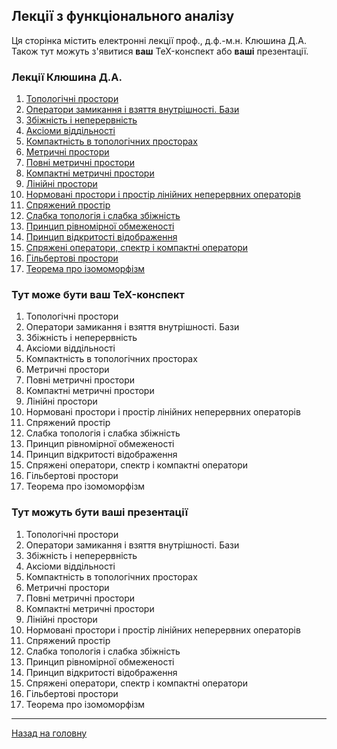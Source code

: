 ## Лекції з функціонального аналізу

Ця сторінка містить електронні лекції проф., д.ф.-м.н. Клюшина Д.А. Також тут можуть з'явитися **ваш** TeX-конспект або **ваші** презентації.

### Лекції Клюшина Д.А.

1. [Топологічні простори](fa_lecture_01.pdf)
2. [Оператори замикання і взяття внутрішності. Бази](fa_lecture_02.pdf)
3. [Збіжність і неперервність](fa_lecture_03.pdf)
4. [Аксіоми віддільності](fa_lecture_04.pdf)
5. [Компактність в топологічних просторах](fa_lecture_05.pdf)
6. [Метричні простори](fa_lecture_06.pdf)
7. [Повні метричні простори](fa_lecture_07.pdf)
8. [Компактні метричні простори](fa_lecture_08.pdf)
9. [Лінійні простори](fa_lecture_09.pdf)
10. [Нормовані простори і простір лінійних неперервних операторів](fa_lecture_10.pdf)
11. [Спряжений простір](fa_lecture_11.pdf)
12. [Слабка топологія і слабка збіжність](fa_lecture_12.pdf)
13. [Принцип рівномірної обмеженості](fa_lecture_13.pdf)
14. [Принцип відкритості відображення](fa_lecture_14.pdf)
15. [Спряжені оператори, спектр і компактні оператори](fa_lecture_15.pdf)
16. [Гільбертові простори](fa_lecture_16.pdf)
17. [Теорема про ізомоморфізм](fa_lecture_17.pdf)

### Тут може бути **ваш** TeX-конспект

1. Топологічні простори
2. Оператори замикання і взяття внутрішності. Бази
3. Збіжність і неперервність
4. Аксіоми віддільності
5. Компактність в топологічних просторах
6. Метричні простори
7. Повні метричні простори
8. Компактні метричні простори
9. Лінійні простори
10. Нормовані простори і простір лінійних неперервних операторів
11. Спряжений простір
12. Слабка топологія і слабка збіжність
13. Принцип рівномірної обмеженості
14. Принцип відкритості відображення
15. Спряжені оператори, спектр і компактні оператори
16. Гільбертові простори
17. Теорема про ізомоморфізм

### Тут можуть бути **ваші** презентації

1. Топологічні простори
2. Оператори замикання і взяття внутрішності. Бази
3. Збіжність і неперервність
4. Аксіоми віддільності
5. Компактність в топологічних просторах
6. Метричні простори
7. Повні метричні простори
8. Компактні метричні простори
9. Лінійні простори
10. Нормовані простори і простір лінійних неперервних операторів
11. Спряжений простір
12. Слабка топологія і слабка збіжність
13. Принцип рівномірної обмеженості
14. Принцип відкритості відображення
15. Спряжені оператори, спектр і компактні оператори
16. Гільбертові простори
17. Теорема про ізомоморфізм

---

[Назад на головну](../README.md)